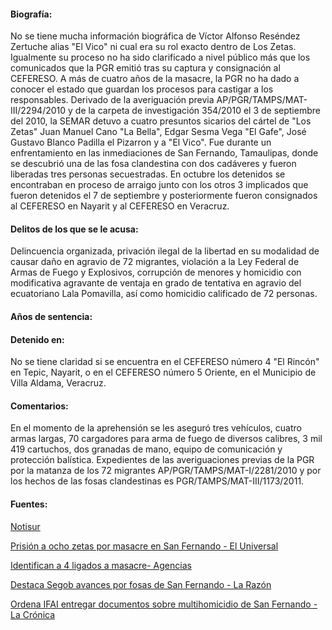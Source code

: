 #### Biografía: 

No se tiene mucha información biográfica de Víctor Alfonso Reséndez Zertuche alias "El Vico" ni cual era su rol exacto dentro de Los Zetas. Igualmente su proceso no ha sido clarificado a nivel público más que los comunicados que la PGR emitió tras su captura y consignación al CEFERESO. A más de cuatro años de la masacre, la PGR no ha dado a conocer el estado que guardan los procesos para castigar a los responsables.
Derivado de la  averiguación previa AP/PGR/TAMPS/MAT-III/2294/2010 y de la carpeta de investigación 354/2010 el 3 de septiembre del 2010, la SEMAR detuvo a cuatro presuntos sicarios del cártel de "Los Zetas" Juan Manuel Cano "La Bella", Edgar Sesma Vega "El Gafe", José Gustavo Blanco Padilla el Pizarron y a "El Vico". Fue durante un enfrentamiento en las inmediaciones de San Fernando, Tamaulipas, donde se descubrió una de las fosa clandestina con dos cadáveres y fueron liberadas tres personas secuestradas. En octubre los detenidos se encontraban en proceso de arraigo junto con los otros 3 implicados que fueron detenidos el 7 de septiembre y posteriormente fueron consignados al CEFERESO en Nayarit y al CEFERESO en Veracruz.

#### Delitos de los que se le acusa:

Delincuencia organizada, privación ilegal de la libertad en su modalidad de causar daño en agravio de 72 migrantes, violación a la Ley Federal de Armas de Fuego y Explosivos, corrupción de menores y homicidio con modificativa agravante de ventaja en grado de tentativa en agravio del ecuatoriano Lala Pomavilla, así como homicidio calificado de 72 personas.

#### Años de sentencia:

#### Detenido en:

No se tiene claridad si se encuentra en  el CEFERESO número 4 "El Rincón" en Tepic, Nayarit, o en el CEFERESO número 5 Oriente, en el Municipio de Villa Aldama, Veracruz.

#### Comentarios: 

En el momento de la aprehensión se les aseguró tres vehículos, cuatro armas largas, 70 cargadores para arma de fuego de diversos calibres, 3 mil 419 cartuchos, dos granadas de mano, equipo de comunicación y protección balística.
Expedientes de las averiguaciones previas de la PGR por la matanza de los 72 migrantes AP/PGR/TAMPS/MAT-I/2281/2010 y por los hechos de las fosas clandestinas es PGR/TAMPS/MAT-III/1173/2011.

#### Fuentes: 

[Notisur](http://issuu.com/notisurcoatza2012/docs/notisur_07noviembre2012) 


[Prisión a ocho zetas por masacre en San Fernando - El Universal](http://www.eluniversal.com.mx/notas/716759.html)


[Identifican a 4 ligados a masacre- Agencias](http://www.elimparcial.com/EdicionEnLinea/Notas/Nacional/08092010/467675.aspx)


[Destaca Segob avances por fosas de San Fernando - La Razón](http://www.razon.com.mx/spip.php?article89189)


[Ordena IFAI entregar documentos sobre multihomicidio de San Fernando - La Crónica](http://www.cronica.com.mx/notas/2014/852545.html)


